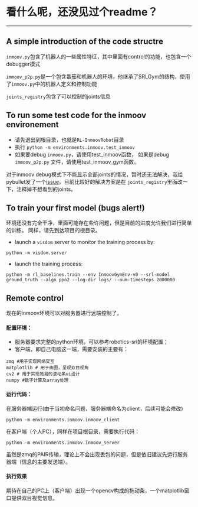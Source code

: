 # 看什么呢，还没见过个readme？

---------------------------------------------
A simple introduction of the code structre
---------------------------------------------------
`inmoov.py`包含了机器人的一些属性特征，其中里面有control的功能，也包含一个debugger模式

`immoov_p2p.py`是一个包含番茄和机器人的环境，他继承了SRLGym的结构，使用了`inmoov.py`中的机器人定义和控制功能

`joints_registry`包含了可以控制的joints信息


To run some test code for the inmoov environement
----------------------------------------------------
- 请先退出到根目录，也就是`RL-InmoovRobot`目录
- 执行 ``python -m environments.inmoov.test_inmoov``
- 如果要debug `inmoov.py`，请使用test_inmoov函数， 如果是debug `immoov_p2p.py` 文件，请使用test_inmoov_gym函数。

对于inmoov debug模式下不能显示全部joints的情况，暂时还无法解决，我给pybullet发了一个[issue](https://github.com/bulletphysics/bullet3/issues/2519)。目前比较好的解决方案是在
`joints_registry`里面改一下，注释掉不想看到的joints。

To train your first model (bugs alert!)
--------------------------------
环境还没有完全干净，里面可能存在些许问题，但是目前的进度允许我们进行简单的训练。
同样，请先到达项目的根目录。

- launch a ``visdom`` server to monitor the training process by: 
```
python -m visdom.server
```

- launch the training process:
```
python -m rl_baselines.train --env InmoovGymEnv-v0 --srl-model ground_truth --algo ppo2 --log-dir logs/ --num-timesteps 2000000
```


Remote control
----------------
现在的inmoov环境可以对服务器进行远端控制了。

#### 配置环境：
- 服务器要求完整的python环境，可以参考robotics-srl的环境配置；
- 客户端，即自己电脑这一端，需要安装的主要有：
```
zmq #用于实现网络交互
matplotlib # 用于画图，呈现双目视角
cv2 # 用于实现简易的滚动条ui设计
numpy #数字计算及array处理
```

#### 运行代码：
在服务器端运行(由于当初命名问题，服务器端命名为client，后续可能会修改)
```shell script
python -m environments.inmoov.inmoov_client
```
在客户端（个人PC），同样在项目根目录，需要执行代码：
```shell script
python -m environments.inmoov.inmoov_server
```
虽然是zmq的PAIR传输，理论上不会出现丢包的问题，但是依旧建议先运行服务器端（信息的主要发送端）。

#### 执行效果
期待在自己的PC上（客户端）出现一个opencv构成的拖动条，一个matplotlib窗口提供双目视觉信息。





